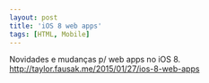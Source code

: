 ```yaml
---
layout: post
title: 'iOS 8 web apps'
tags: [HTML, Mobile]
---
```


Novidades e mudanças p/ web apps no iOS 8.<br>
<http://taylor.fausak.me/2015/01/27/ios-8-web-apps>
